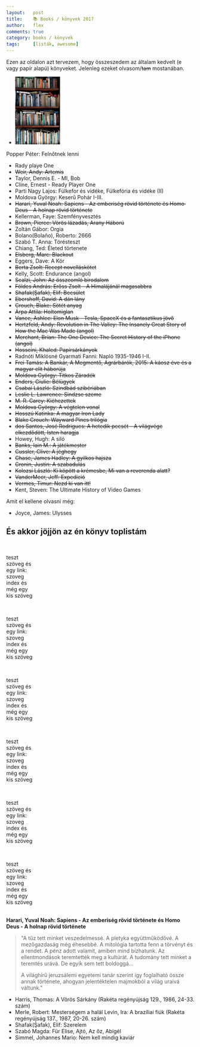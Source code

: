 ```yaml
---
layout:   post
title:    📚 Books / könyvek 2017
author:   flex
comments: true
category: books / könyvek
tags:     [listák, awesome]
---
```


Ezen az oldalon azt tervezem, hogy összeszedem az általam kedvelt (e vagy papír alapú) könyveket. Jelenleg ezeket olvasom/~~tam~~ mostanában.

<!-- break -->

- <div class="rightbox" style="width: 25%;"><img class="shadow" src="images/books/konyvespolc.jpg" alt="Könyvespolc 20171104"></div>
Popper Péter: Felnőtnek lenni
- Rady playe One
- ~~Weir, Andy: Artemis~~
- Taylor, Dennis E. - MI, Bob
- Cline, Ernest - Ready Player One
- Parti Nagy Lajos: Fülkefor ​és vidéke, Fülkefória és vidéke (II)
- Moldova György: Keserű ​Pohár I-III.
- ~~Harari, Yuval Noah: Sapiens - Az emberiség rövid története és Homo ​Deus - A holnap rövid története~~
- Kellerman, Faye: Szemfényvesztés
- ~~Brown, Pierce: Vörös lázadás, Arany Háború~~
- Zoltán Gábor: Orgia
- Bolano(Bolaño), Roberto: 2666
- Szabó T. Anna: Törésteszt
- Chiang, Ted: Életed törtenete
- ~~Elsberg, Marc: Blackout~~ 
- Eggers, Dave: A Kör 
- ~~Berta Zsolt: Recept novelláskötet~~
- Kelly, Scott: Endurance (angol)
- ~~Scalzi, John: Az összeomló birodalom~~
- ~~Földes András: Erőss Zsolt - A Himalájánál magasabbra~~
- ~~Shafak(Şafak), Elif: Becsület~~
- ~~Ebershoff, David: A dán lány~~
- ~~Crouch, Blake: Sötét anyag~~
- ~~Árpa Attila: Holtomiglan~~
- ~~Vance, Ashlee: Elon Musk - Tesla, SpaceX és a fantasztikus jövő~~‎
- ~~Hertzfeld, Andy: Revolution in The Valley: The Insanely Great Story of How the Mac Was Made (angol)~~
- ~~Merchant, Brian: The One Device: The Secret History of the iPhone (angol)~~
- ~~Hosseini, Khaled: Papírsárkányok~~
- Radnóti Miklósné Gyarmati Fanni: Napló 1935-1946 I-II.
- ~~Frei Tamás: A Bankár, A Megmentő, Agrárbárók, 2015: A káosz éve és a magyar elit háborúja~~
- ~~Moldova György: Titkos Záradék~~
- ~~Enders, Giulie: Bélügyek~~
- ~~Csabai László: Szindbád szibériában~~
- ~~Leslie L. Lawrence: Sindzse ​szeme~~
- ~~M. R. Carey: Kiéhezettek~~
- ~~Moldova György: A ​végtelen vonal~~
- ~~Hosszú Katinka: A magyar Iron Lady~~
- ~~Blake Crouch: Wayward Pines trilógia~~
- ~~dos Santos, José Rodrigues: A hetedik pecsét - A világvége elkezdődött, Isten haragja~~
- Howey, Hugh: A siló
- ~~Banks, Iain M.: A játékmester~~
- ~~Cussler, Clive: A jéghegy~~
- ~~Chase, James Hadley: A gyilkos hajsza~~
- ~~Cronin, Justin: A szabadulás~~
- ~~Kolozsi László: Ki köpött a krémesbe, Mi van a reverenda alatt?~~
- ~~VanderMeer, Jeff: Expedíció~~
- ~~Vermes, Timur: Nezd ki van itt!~~
- Kent, Steven: The Ultimate History of Video Games

<!--break-->

Amit el kellene olvasni még:

- Joyce, James: Ulysses

## És akkor jöjjön az én könyv toplistám

<div class="leftbox" style="width: 14%; overflow: left;">
<img class="shadow" src="https://moly.hu/system/covers/big/covers_370521.jpg" alt="">
<p class="phototext">teszt szöveg és egy link: szoveg <a src="http://index.hu/">index</a> és még egy kis szöveg</p>
</div>

<div class="leftbox" style="width: 14%; overflow: left;">
<img class="shadow" src="https://moly.hu/system/covers/big/covers_434886.jpg?1490173019" alt="">
<p class="phototext">teszt szöveg és egy link: szoveg <a src="http://index.hu/">index</a> és még egy kis szöveg</p>
</div>

<div class="leftbox" style="width: 14%; overflow: left;">
<img class="shadow" src="https://moly.hu/system/covers/big/covers_35427.jpg?1395354721" alt="">
<p class="phototext">teszt szöveg és egy link: szoveg <a src="http://index.hu/">index</a> és még egy kis szöveg</p>
</div>

<div class="leftbox" style="width: 14%; overflow: left;">
<img class="shadow" src="https://moly.hu/system/covers/big/covers_37727.jpg" alt="">
<p class="phototext">teszt szöveg és egy link: szoveg <a src="http://index.hu/">index</a> és még egy kis szöveg</p>
</div>

<div class="leftbox" style="width: 14%; overflow: left;">
<img class="shadow" src="https://moly.hu/system/covers/big/covers_37727.jpg" alt="">
<p class="phototext">teszt szöveg és egy link: szoveg <a src="http://index.hu/">index</a> és még egy kis szöveg</p>
</div>

<div class="leftbox" style="width: 14%; overflow: left;">
<img class="shadow" src="https://moly.hu/system/covers/big/covers_37727.jpg" alt="">
<p class="phototext">teszt szöveg és egy link: szoveg <a src="http://index.hu/">index</a> és még egy kis szöveg</p>
</div>

<br clear="all">

<p style='margin:0px'></p><strong>Harari, Yuval Noah: Sapiens - Az emberiség rövid története és Homo ​Deus - A holnap rövid története</strong><br>
 
> "A tűz tett minket veszedelmessé. A pletyka együttműködővé. A mezőgazdaság még éhesebbé. A mitológia tartotta fenn a törvényt és a rendet. A pénz adott valamit, amiben mind bízhatunk. Az ellentmondások teremtették meg a kultúrát. A tudomány tett minket a teremtés urává. De egyik sem tett boldoggá...
>
> A világhírű jeruzsálemi egyetemi tanár szerint így foglalható össze annak története, ahogyan jelentéktelen majmokból a világ uraivá váltunk."
 
- Harris, Thomas: A Vörös Sárkány (Rakéta regényújság 129., 1986, 24-33. szám) 
- Merle, Robert: Mesterségem a halál
Levin, Ira: A brazíliai fiúk (Rakéta regényújság 137., 1987, 20-26. szám)
- Shafak(Şafak), Elif: Szerelem
- Szabó Magda: Für Elise, Ajtó, Az őz, Abigél
- Simmel, Johannes Mario: Nem kell mindig kaviár